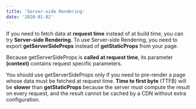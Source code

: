 ```yaml
---
title: 'Server-side Rendering'
date: '2020-01-02'
---
```


If you need to fetch data at **request time** instead of at build time, you can try **Server-side Rendering**. To use Server-side Rendering, you need to export **getServerSideProps** instead of **getStaticProps** from your page.

Because getServerSideProps is **called at request time**, its parameter **(context)** contains request specific parameters.

You should use getServerSideProps only if you need to pre-render a page whose data must be fetched at request time. **Time to first byte** (TTFB) will be **slower** than **getStaticProps** because the server must compute the result on every request, and the result cannot be cached by a CDN without extra configuration.
